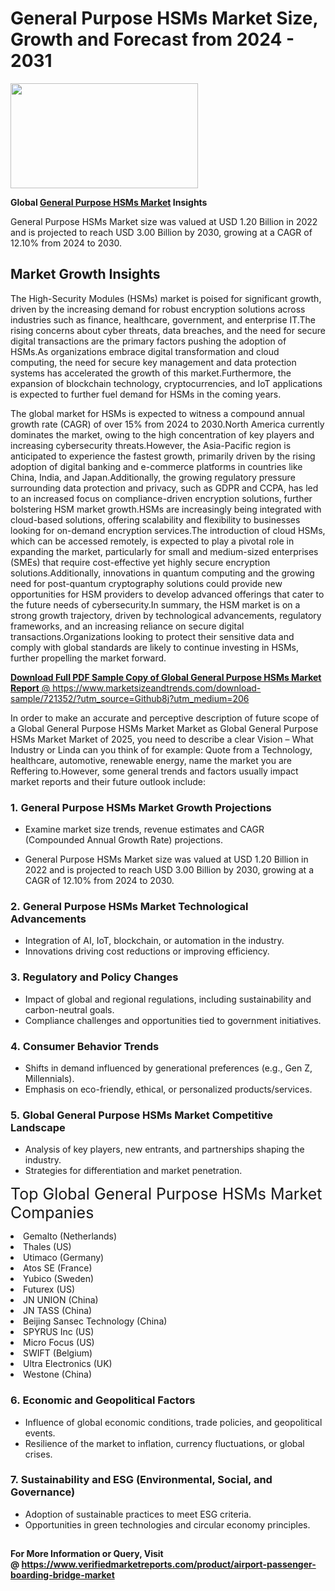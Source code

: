 <H1>General Purpose HSMs Market Size, Growth and Forecast from 2024 - 2031</H1><img class="aligncenter size-medium wp-image-584254" src="https://thirdeyenews.in/wp-content/uploads/2024/09/Global-Market-Research-300x168.jpeg" alt="" width="300" height="168" /><p><strong>Global&nbsp;<a href="https://www.marketsizeandtrends.com/download-sample/721352/?utm_source=Github8j?utm_medium=206">General Purpose HSMs Market</a> Insights</strong></p><p>General Purpose HSMs Market size was valued at USD 1.20 Billion in 2022 and is projected to reach USD 3.00 Billion by 2030, growing at a CAGR of 12.10% from 2024 to 2030.</p><p><h2>Market Growth Insights</h2> <p>The High-Security Modules (HSMs) market is poised for significant growth, driven by the increasing demand for robust encryption solutions across industries such as finance, healthcare, government, and enterprise IT.The rising concerns about cyber threats, data breaches, and the need for secure digital transactions are the primary factors pushing the adoption of HSMs.As organizations embrace digital transformation and cloud computing, the need for secure key management and data protection systems has accelerated the growth of this market.Furthermore, the expansion of blockchain technology, cryptocurrencies, and IoT applications is expected to further fuel demand for HSMs in the coming years.</p> <p><a href="#download"></a></p> <p>The global market for HSMs is expected to witness a compound annual growth rate (CAGR) of over 15% from 2024 to 2030.North America currently dominates the market, owing to the high concentration of key players and increasing cybersecurity threats.However, the Asia-Pacific region is anticipated to experience the fastest growth, primarily driven by the rising adoption of digital banking and e-commerce platforms in countries like China, India, and Japan.Additionally, the growing regulatory pressure surrounding data protection and privacy, such as GDPR and CCPA, has led to an increased focus on compliance-driven encryption solutions, further bolstering HSM market growth.HSMs are increasingly being integrated with cloud-based solutions, offering scalability and flexibility to businesses looking for on-demand encryption services.The introduction of cloud HSMs, which can be accessed remotely, is expected to play a pivotal role in expanding the market, particularly for small and medium-sized enterprises (SMEs) that require cost-effective yet highly secure encryption solutions.Additionally, innovations in quantum computing and the growing need for post-quantum cryptography solutions could provide new opportunities for HSM providers to develop advanced offerings that cater to the future needs of cybersecurity.In summary, the HSM market is on a strong growth trajectory, driven by technological advancements, regulatory frameworks, and an increasing reliance on secure digital transactions.Organizations looking to protect their sensitive data and comply with global standards are likely to continue investing in HSMs, further propelling the market forward.<p><a href="#getmore"></p><p><span class=""><strong>Download Full PDF Sample Copy of Global General Purpose HSMs Market Report</strong> @ <a href="https://www.marketsizeandtrends.com/download-sample/721352/?utm_source=Github8j?utm_medium=206" target="_blank">https://www.marketsizeandtrends.com/download-sample/721352/?utm_source=Github8j?utm_medium=206</a></span></p><p>In order to make an accurate and perceptive description of future scope of a Global&nbsp;General Purpose HSMs Market Market as Global&nbsp;General Purpose HSMs Market Market of 2025, you need to describe a clear Vision &ndash; What Industry or Linda can you think of for example: Quote from a Technology, healthcare, automotive, renewable energy, name the market you are Reffering to.However, some general trends and factors usually impact market reports and their future outlook include:</p><h3>1.&nbsp;<strong>General Purpose HSMs Market Growth Projections</strong></h3><ul><li>Examine market size trends, revenue estimates and CAGR (Compounded Annual Growth Rate) projections.</li><li><p>General Purpose HSMs Market size was valued at USD 1.20 Billion in 2022 and is projected to reach USD 3.00 Billion by 2030, growing at a CAGR of 12.10% from 2024 to 2030.</p></li></ul><h3>2.&nbsp;<strong>General Purpose HSMs Market Technological Advancements</strong></h3><ul><li>Integration of AI, IoT, blockchain, or automation in the industry.</li><li>Innovations driving cost reductions or improving efficiency.</li></ul><h3>3.&nbsp;<strong>Regulatory and Policy Changes</strong></h3><ul><li>Impact of global and regional regulations, including sustainability and carbon-neutral goals.</li><li>Compliance challenges and opportunities tied to government initiatives.</li></ul><h3>4.&nbsp;<strong>Consumer Behavior Trends</strong></h3><ul><li>Shifts in demand influenced by generational preferences (e.g., Gen Z, Millennials).</li><li>Emphasis on eco-friendly, ethical, or personalized products/services.</li></ul><h3>5.&nbsp;<strong>Global General Purpose HSMs Market Competitive Landscape</strong></h3><ul><li>Analysis of key players, new entrants, and partnerships shaping the industry.</li><li>Strategies for differentiation and market penetration.</li></ul><p data-pm-slice="1 1 []"><span style="color: inherit; font-family: inherit; font-size: 25px;">Top Global General Purpose HSMs Market Companies</span></p><div class="" data-test-id=""><p><li>Gemalto (Netherlands)</li><li> Thales (US)</li><li> Utimaco (Germany)</li><li> Atos SE (France)</li><li> Yubico (Sweden)</li><li> Futurex (US)</li><li> JN UNION (China)</li><li> JN TASS (China)</li><li> Beijing Sansec Technology (China)</li><li> SPYRUS Inc (US)</li><li> Micro Focus (US)</li><li> SWIFT (Belgium)</li><li> Ultra Electronics (UK)</li><li> Westone (China)</li></p></div><h3>6.&nbsp;<strong>Economic and Geopolitical Factors</strong></h3><ul><li>Influence of global economic conditions, trade policies, and geopolitical events.</li><li>Resilience of the market to inflation, currency fluctuations, or global crises.</li></ul><h3>7.&nbsp;<strong>Sustainability and ESG (Environmental, Social, and Governance)</strong></h3><ul><li>Adoption of sustainable practices to meet ESG criteria.</li><li>Opportunities in green technologies and circular economy principles.</li></ul><h2><strong style="font-size: 14px;">For More Information or Query, Visit @&nbsp;</strong><a style="background-color: #ffffff; font-size: 14px;" href="https://www.marketsizeandtrends.com/report/general-purpose-hsms-market/" target="_blank">https://www.verifiedmarketreports.com/product/airport-passenger-boarding-bridge-market</a></h2>